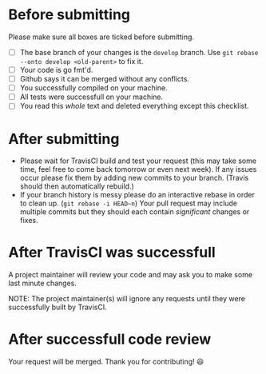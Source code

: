 # Before submitting

Please make sure all boxes are ticked before submitting.

- [ ] The base branch of your changes is the `develop` branch. Use `git rebase --onto develop <old-parent>` to fix it.
- [ ] Your code is go fmt'd.
- [ ] Github says it can be merged without any conflicts.
- [ ] You successfully compiled on your machine.
- [ ] All tests were successfull on your machine.
- [ ] You read this *whole* text and deleted everything except this checklist.

# After submitting

- Please wait for TravisCI build and test your request (this may take some time, feel free to come back tomorrow or even next week). If any issues occur please fix them by adding new commits to your branch. (Travis should then automatically rebuild.)
- If your branch history is messy please do an interactive rebase in order to clean up. (`git rebase -i HEAD~n`) Your pull request may include multiple commits but they should each contain *significant* changes or fixes.

# After TravisCI was successfull

A project maintainer will review your code and may ask you to make some last minute changes.

NOTE: The project maintainer(s) will ignore any requests until they were successfully built by TravisCI.

# After successfull code review

Your request will be merged.
Thank you for contributing! :smiley:

